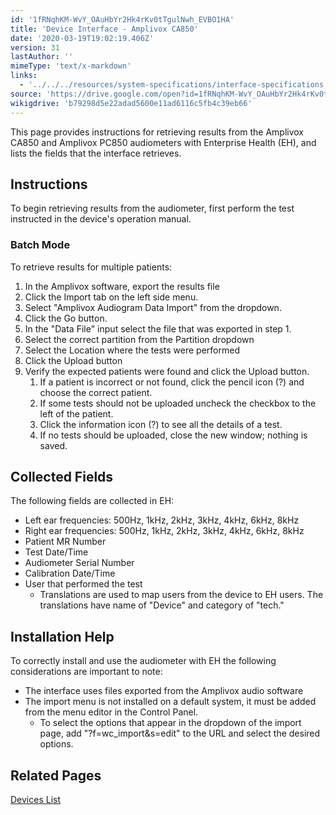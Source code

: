```yaml
---
id: '1fRNqhKM-WvY_OAuHbYr2Hk4rKv0tTgulNwh_EVBO1HA'
title: 'Device Interface - Amplivox CA850'
date: '2020-03-19T19:02:19.406Z'
version: 31
lastAuthor: ''
mimeType: 'text/x-markdown'
links:
  - '../../../resources/system-specifications/interface-specifications.md'
source: 'https://drive.google.com/open?id=1fRNqhKM-WvY_OAuHbYr2Hk4rKv0tTgulNwh_EVBO1HA'
wikigdrive: 'b79298d5e22adad5600e11ad6116c5fb4c39eb66'
---
```

This page provides instructions for retrieving results from the Amplivox CA850 and Amplivox PC850 audiometers with Enterprise Health (EH), and lists the fields that the interface retrieves.

## **Instructions**

To begin retrieving results from the audiometer, first perform the test instructed in the device's operation manual.

### **Batch Mode**

To retrieve results for multiple patients:
1. In the Amplivox software, export the results file
2. Click the Import tab on the left side menu.
3. Select "Amplivox Audiogram Data Import" from the dropdown.
4. Click the Go button.
5. In the "Data File" input select the file that was exported in step 1.
6. Select the correct partition from the Partition dropdown
7. Select the Location where the tests were performed
8. Click the Upload button
9. Verify the expected patients were found and click the Upload button.
   1. If a patient is incorrect or not found, click the pencil icon (?) and choose the correct patient.
   2. If some tests should not be uploaded uncheck the checkbox to the left of the patient.
   3. Click the information icon (?) to see all the details of a test.
   4. If no tests should be uploaded, close the new window; nothing is saved.

## **Collected Fields**

The following fields are collected in EH:
* Left ear frequencies: 500Hz, 1kHz, 2kHz, 3kHz, 4kHz, 6kHz, 8kHz
* Right ear frequencies: 500Hz, 1kHz, 2kHz, 3kHz, 4kHz, 6kHz, 8kHz
* Patient MR Number
* Test Date/Time
* Audiometer Serial Number
* Calibration Date/Time
* User that performed the test
   * Translations are used to map users from the device to EH users. The translations have name of "Device" and category of "tech."

## **Installation Help**

To correctly install and use the audiometer with EH the following considerations are important to note:
* The interface uses files exported from the Amplivox audio software
* The import menu is not installed on a default system, it must be added from the menu editor in the Control Panel.
   * To select the options that appear in the dropdown of the import page, add "?f=wc_import&s=edit" to the URL and select the desired options.

## **Related Pages**

[Devices List](../../../resources/system-specifications/interface-specifications.md)
